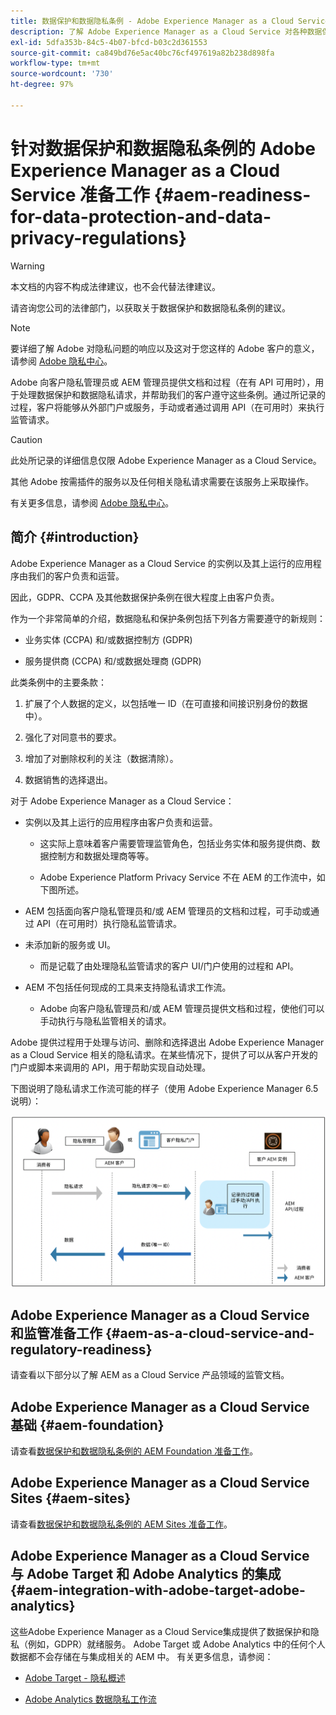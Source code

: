 ```yaml
---
title: 数据保护和数据隐私条例 - Adobe Experience Manager as a Cloud Service 准备工作
description: 了解 Adobe Experience Manager as a Cloud Service 对各种数据保护和数据隐私条例的支持，包括欧盟通用数据保护条例 (GDPR)、加州消费者隐私法案以及如何在实施新的 AEM as a Cloud Service 项目时实现合规性。
exl-id: 5dfa353b-84c5-4b07-bfcd-b03c2d361553
source-git-commit: ca849bd76e5ac40bc76cf497619a82b238d898fa
workflow-type: tm+mt
source-wordcount: '730'
ht-degree: 97%

---
```


# 针对数据保护和数据隐私条例的 Adobe Experience Manager as a Cloud Service 准备工作 {#aem-readiness-for-data-protection-and-data-privacy-regulations}

>[!WARNING]
>
>本文档的内容不构成法律建议，也不会代替法律建议。
>
>请咨询您公司的法律部门，以获取关于数据保护和数据隐私条例的建议。

>[!NOTE]
>
>要详细了解 Adobe 对隐私问题的响应以及这对于您这样的 Adobe 客户的意义，请参阅 [Adobe 隐私中心](https://www.adobe.com/cn/privacy.html)。

Adobe 向客户隐私管理员或 AEM 管理员提供文档和过程（在有 API 可用时），用于处理数据保护和数据隐私请求，并帮助我们的客户遵守这些条例。通过所记录的过程，客户将能够从外部门户或服务，手动或者通过调用 API（在可用时）来执行监管请求。

>[!CAUTION]
>
>此处所记录的详细信息仅限 Adobe Experience Manager as a Cloud Service。
>
>其他 Adobe 按需插件的服务以及任何相关隐私请求需要在该服务上采取操作。
>
>有关更多信息，请参阅 [Adobe 隐私中心](https://www.adobe.com/privacy.html)。

## 简介 {#introduction}

Adobe Experience Manager as a Cloud Service 的实例以及其上运行的应用程序由我们的客户负责和运营。

因此，GDPR、CCPA 及其他数据保护条例在很大程度上由客户负责。

作为一个非常简单的介绍，数据隐私和保护条例包括下列各方需要遵守的新规则：

* 业务实体 (CCPA) 和/或数据控制方 (GDPR)

* 服务提供商 (CCPA) 和/或数据处理商 (GDPR)

此类条例中的主要条款：

1. 扩展了个人数据的定义，以包括唯一 ID（在可直接和间接识别身份的数据中）。

2. 强化了对同意书的要求。

3. 增加了对删除权利的关注（数据清除）。

4. 数据销售的选择退出。

对于 Adobe Experience Manager as a Cloud Service：

* 实例以及其上运行的应用程序由客户负责和运营。

   * 这实际上意味着客户需要管理监管角色，包括业务实体和服务提供商、数据控制方和数据处理商等等。

   * Adobe Experience Platform Privacy Service 不在 AEM 的工作流中，如下图所述。

* AEM 包括面向客户隐私管理员和/或 AEM 管理员的文档和过程，可手动或通过 API（在可用时）执行隐私监管请求。

* 未添加新的服务或 UI。

   * 而是记载了由处理隐私监管请求的客户 UI/门户使用的过程和 API。

* AEM 不包括任何现成的工具来支持隐私请求工作流。

   * Adobe 向客户隐私管理员和/或 AEM 管理员提供文档和过程，使他们可以手动执行与隐私监管相关的请求。

Adobe 提供过程用于处理与访问、删除和选择退出 Adobe Experience Manager as a Cloud Service 相关的隐私请求。在某些情况下，提供了可以从客户开发的门户或脚本来调用的 API，用于帮助实现自动处理。

下图说明了隐私请求工作流可能的样子（使用 Adobe Experience Manager 6.5 说明）：

![数据保护和隐私](assets/data-protection-and-privacy-01.png)

## Adobe Experience Manager as a Cloud Service 和监管准备工作 {#aem-as-a-cloud-service-and-regulatory-readiness}

请查看以下部分以了解 AEM as a Cloud Service 产品领域的监管文档。

## Adobe Experience Manager as a Cloud Service 基础 {#aem-foundation}

请查看[数据保护和数据隐私条例的 AEM Foundation 准备工作](/help/compliance/data-privacy-and-protection-readiness/foundation-readiness.md)。

## Adobe Experience Manager as a Cloud Service Sites {#aem-sites}

请查看[数据保护和数据隐私条例的 AEM Sites 准备工作](/help/compliance/data-privacy-and-protection-readiness/sites-readiness.md)。

## Adobe Experience Manager as a Cloud Service 与 Adobe Target 和 Adobe Analytics 的集成 {#aem-integration-with-adobe-target-adobe-analytics}

这些Adobe Experience Manager as a Cloud Service集成提供了数据保护和隐私（例如，GDPR）就绪服务。 Adobe Target 或 Adobe Analytics 中的任何个人数据都不会存储在与集成相关的 AEM 中。
有关更多信息，请参阅：

* [Adobe Target - 隐私概述](https://experienceleague.adobe.com/docs/target/using/implement-target/before-implement/privacy/privacy.html)

* [Adobe Analytics 数据隐私工作流](https://experienceleague.adobe.com/docs/analytics/admin/data-governance/an-gdpr-workflow.html)
